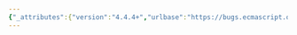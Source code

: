 ```yaml
---
{"_attributes":{"version":"4.4.4+","urlbase":"https://bugs.ecmascript.org/","maintainer":"dherman@mozilla.com"},"bug":{"bug_id":3661,"creation_ts":"2015-01-23 15:30:00 -0800","short_desc":"24.1.1.4 CloneArrayBuffer: Remove step 9","delta_ts":"2015-02-02 18:38:53 -0800","product":"Draft for 6th Edition","component":"technical issue","version":"Rev 31: January 15, 2015 Draft","rep_platform":"All","op_sys":"All","bug_status":"RESOLVED","resolution":"FIXED","priority":"Normal","bug_severity":"normal","everconfirmed":true,"reporter":{"uid":"andrebargull","name":"André Bargull"},"assigned_to":{"uid":"allen","name":"Allen Wirfs-Brock"},"long_desc":[{"commentid":11678,"comment_count":0,"who":{"uid":"andrebargull","name":"André Bargull"},"bug_when":"2015-01-23 15:30:08 -0800","thetext":"24.1.1.4 CloneArrayBuffer( srcBuffer, srcByteOffset )\n\nStep 9 is the same as step 5"},{"commentid":11721,"comment_count":1,"who":{"uid":"allen","name":"Allen Wirfs-Brock"},"bug_when":"2015-01-24 21:51:33 -0800","thetext":"fixed in rev32 editor's draft"},{"commentid":11962,"comment_count":2,"who":{"uid":"allen","name":"Allen Wirfs-Brock"},"bug_when":"2015-02-02 18:38:53 -0800","thetext":"fixed in rev32 draft"}]}}
---
```

